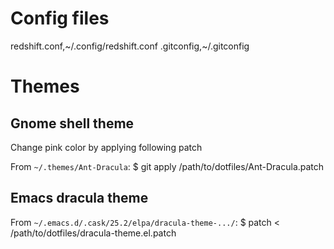 # Config files 

redshift.conf,~/.config/redshift.conf
.gitconfig,~/.gitconfig

# Themes

## Gnome shell theme

Change pink color by applying following patch

From `~/.themes/Ant-Dracula`:
$ git apply /path/to/dotfiles/Ant-Dracula.patch

## Emacs dracula theme

From `~/.emacs.d/.cask/25.2/elpa/dracula-theme-.../`:
$ patch < /path/to/dotfiles/dracula-theme.el.patch


